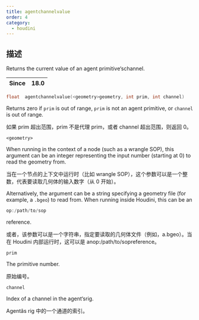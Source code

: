 ```yaml
---
title: agentchannelvalue
order: 4
category:
  - houdini
---
```

    
## 描述

Returns the current value of an agent primitive‘schannel.

| Since | 18.0 |
| ----- | ---- |

```c
float  agentchannelvalue(<geometry>geometry, int prim, int channel)
```

Returns zero if `prim` is out of range, `prim` is not an agent primitive, or
`channel` is out of range.

如果 prim 超出范围，prim 不是代理 prim，或者 channel 超出范围，则返回 0。

`<geometry>`

When running in the context of a node (such as a wrangle SOP), this argument
can be an integer representing the input number (starting at 0) to read the
geometry from.

当在一个节点的上下文中运行时（比如 wrangle SOP），这个参数可以是一个整数，代表要读取几何体的输入数字（从 0 开始）。

Alternatively, the argument can be a string specifying a geometry file (for
example, a `.bgeo`) to read from. When running inside Houdini, this can be an

```c
op:/path/to/sop
```

reference.

或者，该参数可以是一个字符串，指定要读取的几何体文件（例如，a.bgeo）。当在 Houdini 内部运行时，这可以是 anop:/path/to/sopreference。

`prim`

The primitive number.

原始编号。

`channel`

Index of a channel in the agent‘srig.

Agentâs rig 中的一个通道的索引。
